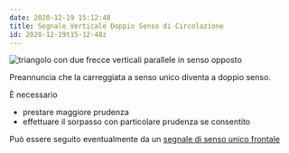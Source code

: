 ```yaml
---
date: 2020-12-19 15:12:48
title: Segnale Verticale Doppio Senso di Circolazione
id: 2020-12-19t15-12-48z
---
```


![triangolo con due frecce verticali parallele in senso
opposto](./images/doppio-senso-di-circolazione.png)

Preannuncia che la carreggiata a senso unico diventa a doppio senso.

È necessario

- prestare maggiore prudenza
- effettuare il sorpasso con particolare prudenza se consentito

Può essere seguito eventualmente da un
[segnale di senso unico frontale](./2020-12-19t15-20-00z.md)
